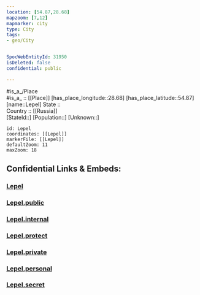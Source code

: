 ```yaml
---
location: [54.87,28.68] 
mapzoom: [7,12] 
mapmarker: city 
type: City
tags:
- geo/City


SpocWebEntityId: 31950
isDeleted: false
confidential: public

---
```

#is_a_/Place  
#is_a_ :: [[Place]] 
[has_place_longitude::28.68] 
[has_place_latitude::54.87] 
[name::Lepel] 
State ::  
Country :: [[Russia]]  
[StateId::] 
[Population::] 
[Unknown::] 


```leaflet
id: Lepel
coordinates: [[Lepel]] 
markerFile: [[Lepel]] 
defaultZoom: 11 
maxZoom: 18
```


## Confidential Links & Embeds: 

### [Lepel](/_Standards/Earth/Continent/Europe/Europe~East/Belarus/Oblasts~Belarus/Vitebsk/City/Lepel.md) 

### [Lepel.public](/_public/Earth/Continent/Europe/Europe~East/Belarus/Oblasts~Belarus/Vitebsk/City/Lepel.public.md) 

### [Lepel.internal](/_internal/Earth/Continent/Europe/Europe~East/Belarus/Oblasts~Belarus/Vitebsk/City/Lepel.internal.md) 

### [Lepel.protect](/_protect/Earth/Continent/Europe/Europe~East/Belarus/Oblasts~Belarus/Vitebsk/City/Lepel.protect.md) 

### [Lepel.private](/_private/Earth/Continent/Europe/Europe~East/Belarus/Oblasts~Belarus/Vitebsk/City/Lepel.private.md) 

### [Lepel.personal](/_personal/Earth/Continent/Europe/Europe~East/Belarus/Oblasts~Belarus/Vitebsk/City/Lepel.personal.md) 

### [Lepel.secret](/_secret/Earth/Continent/Europe/Europe~East/Belarus/Oblasts~Belarus/Vitebsk/City/Lepel.secret.md)


